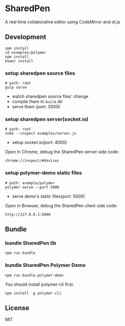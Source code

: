# SharedPen
A real time collaborative editor using CodeMirror and ot.js

## Development
```
npm install
cd examples/polymer
npm install
bower install
```

### setup sharedpen source files
```
# path: root
gulp serve
```

- watch sharedpen source files' change
- compile them to `build` dir
- serve them (port: 3000)

### setup sharedpen server(socket.io)
```
# path: root
node --inspect examples/server.js
```

- setup socket.io(port: 4000)

Open in Chrome, debug the SharedPen server side code:
```
chrome://inspect/#devices
```

### setup polymer-demo static files
```
# path: example/polymer
polymer serve --port 5000
```

- serve demo's static files(port: 5000)

Open in Browser, debug the SharedPen client side code:
```
http://127.0.0.1:5000
```

## Bundle
### bundle SharedPen lib
```
npm run bundle
```

### bundle SharedPen Polymer Demo
```
npm run bundle-polymer-demo
```

You should install polymer-cli first:
```
npm install -g polymer-cli
```

## License
MIT
